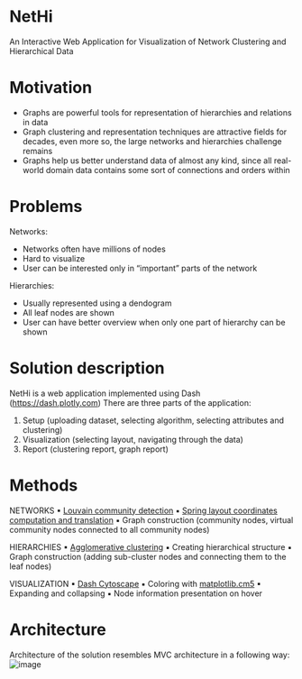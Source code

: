 # NetHi
An Interactive Web Application for Visualization of Network Clustering and Hierarchical Data 

# Motivation
- Graphs are powerful tools for representation of hierarchies and relations in data
- Graph clustering and representation techniques are attractive fields for decades, even more so, the large networks and hierarchies challenge remains 
- Graphs help us better understand data of almost any kind, since all real-world domain data contains some sort of connections and orders within

# Problems
Networks:
- Networks often have millions of nodes 
- Hard to visualize
- User can be interested only in “important” parts of the network

Hierarchies:
- Usually represented using a dendogram
- All leaf nodes are shown
- User can have better overview when only one part of hierarchy can be shown

# Solution description
NetHi is a web application implemented using Dash (https://dash.plotly.com)
There are three parts of the application:
1. Setup (uploading dataset, selecting algorithm, selecting attributes and clustering)
2. Visualization (selecting layout, navigating through the data)
3. Report (clustering report, graph report)

# Methods
NETWORKS
▪ [Louvain community detection](https://python-louvain.readthedocs.io/en/latest/api.html)
▪ [Spring layout coordinates computation and translation](https://networkx.github.io/documentation/networkx-1.9/reference/generated/networkx.drawing.layout.spring_layout.html)
▪ Graph construction (community nodes, virtual community nodes connected to all community nodes)

HIERARCHIES
▪ [Agglomerative clustering](https://scikit-learn.org/stable/modules/generated/sklearn.cluster.AgglomerativeClustering.html)
▪ Creating hierarchical structure
▪ Graph construction (adding sub-cluster nodes and connecting them to the leaf nodes)

VISUALIZATION
▪ [Dash Cytoscape](https://dash.plotly.com/cytoscape)
▪ Coloring with [matplotlib.cm5](https://matplotlib.org/api/cm_api.html)
▪ Expanding and collapsing
▪ Node information presentation on hover

# Architecture
Architecture of the solution resembles MVC architecture in a following way:
![image](https://user-images.githubusercontent.com/88715320/155353691-458fccfd-1f4f-44d8-a2a8-4f656bd3dfe8.png)

